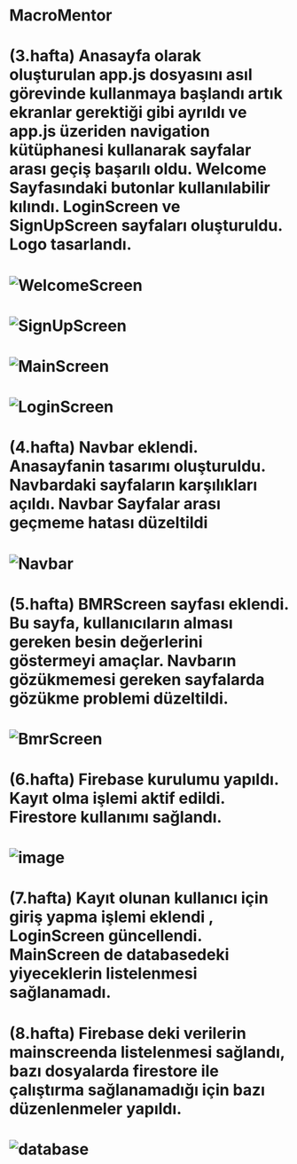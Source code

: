 ﻿# MacroMentor
# (3.hafta) Anasayfa olarak oluşturulan app.js dosyasını asıl görevinde kullanmaya başlandı artık ekranlar gerektiği gibi ayrıldı ve app.js üzeriden navigation kütüphanesi kullanarak sayfalar arası geçiş başarılı oldu. Welcome Sayfasındaki butonlar kullanılabilir kılındı. LoginScreen ve SignUpScreen sayfaları oluşturuldu. Logo tasarlandı.
# ![WelcomeScreen](https://github.com/EnesSenerr/MacroMentor/assets/95829898/6bd3da6e-6de0-44fc-b5ab-52df8397c419)
# ![SignUpScreen](https://github.com/EnesSenerr/MacroMentor/assets/95829898/5105dc13-6ee9-4c21-903d-37504895285b)
# ![MainScreen](https://github.com/EnesSenerr/MacroMentor/assets/95829898/04e75da5-56d1-4bf5-88c3-1589b74568d0)
# ![LoginScreen](https://github.com/EnesSenerr/MacroMentor/assets/95829898/ae6c12d4-604b-44ab-9398-636080a41c65)
# (4.hafta) Navbar eklendi. Anasayfanin tasarımı oluşturuldu. Navbardaki sayfaların karşılıkları açıldı. Navbar Sayfalar arası geçmeme hatası düzeltildi
# ![Navbar](https://github.com/EnesSenerr/MacroMentor/assets/95829898/e0c18b98-a302-4c69-bb3d-7d76727f99ba)

# (5.hafta) BMRScreen sayfası eklendi. Bu sayfa, kullanıcıların alması gereken besin değerlerini göstermeyi amaçlar. Navbarın gözükmemesi gereken sayfalarda gözükme problemi düzeltildi.
# ![BmrScreen](https://github.com/EnesSenerr/MacroMentor/assets/95829898/9aec6ecd-5c7a-4492-be87-1bc09430a6f7)
# (6.hafta) Firebase kurulumu yapıldı. Kayıt olma işlemi aktif edildi. Firestore kullanımı sağlandı. 
# ![image](https://github.com/EnesSenerr/MacroMentor/assets/95829898/24325156-e173-4a1b-8fa7-015568e0ccf2)
# (7.hafta) Kayıt olunan kullanıcı için giriş yapma işlemi eklendi , LoginScreen güncellendi. MainScreen de databasedeki yiyeceklerin listelenmesi sağlanamadı.
# (8.hafta) Firebase deki verilerin mainscreenda listelenmesi sağlandı, bazı dosyalarda firestore ile çalıştırma sağlanamadığı için bazı düzenlenmeler yapıldı.
# ![database](https://github.com/EnesSenerr/MacroMentor/assets/95829898/04f4ccbd-f48c-449d-ba11-e8825bba885e)
